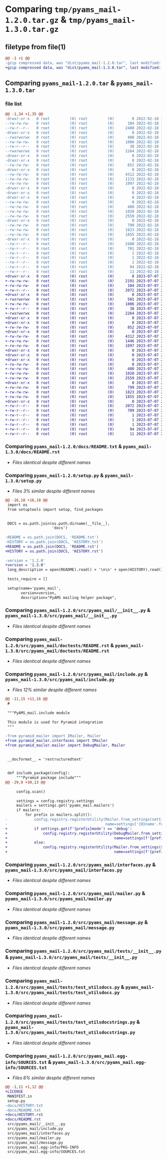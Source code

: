 # Comparing `tmp/pyams_mail-1.2.0.tar.gz` & `tmp/pyams_mail-1.3.0.tar.gz`

## filetype from file(1)

```diff
@@ -1 +1 @@
-gzip compressed data, was "dist/pyams_mail-1.2.0.tar", last modified: Fri Feb 18 11:26:44 2022, max compression
+gzip compressed data, was "dist/pyams_mail-1.3.0.tar", last modified: Fri Jul  7 21:41:43 2023, max compression
```

## Comparing `pyams_mail-1.2.0.tar` & `pyams_mail-1.3.0.tar`

### file list

```diff
@@ -1,34 +1,35 @@
-drwxr-xr-x   0 root         (0) root         (0)        0 2022-02-18 11:26:44.000000 pyams_mail-1.2.0/
--rw-rw-rw-   0 root         (0) root         (0)      104 2022-02-18 11:26:25.000000 pyams_mail-1.2.0/MANIFEST.in
--rw-r--r--   0 root         (0) root         (0)     2480 2022-02-18 11:26:44.000000 pyams_mail-1.2.0/PKG-INFO
-drwxr-xr-x   0 root         (0) root         (0)        0 2022-02-18 11:26:44.000000 pyams_mail-1.2.0/docs/
--rwxrwxrwx   0 root         (0) root         (0)      408 2022-02-18 11:26:25.000000 pyams_mail-1.2.0/docs/HISTORY.txt
--rw-rw-rw-   0 root         (0) root         (0)     1006 2022-02-18 11:26:25.000000 pyams_mail-1.2.0/docs/README.txt
--rw-r--r--   0 root         (0) root         (0)       38 2022-02-18 11:26:44.000000 pyams_mail-1.2.0/setup.cfg
--rwxrwxrwx   0 root         (0) root         (0)     2264 2022-02-18 11:26:25.000000 pyams_mail-1.2.0/setup.py
-drwxr-xr-x   0 root         (0) root         (0)        0 2022-02-18 11:26:44.000000 pyams_mail-1.2.0/src/
-drwxr-xr-x   0 root         (0) root         (0)        0 2022-02-18 11:26:44.000000 pyams_mail-1.2.0/src/pyams_mail/
--rw-rw-rw-   0 root         (0) root         (0)      852 2022-02-18 11:26:25.000000 pyams_mail-1.2.0/src/pyams_mail/__init__.py
-drwxr-xr-x   0 root         (0) root         (0)        0 2022-02-18 11:26:44.000000 pyams_mail-1.2.0/src/pyams_mail/doctests/
--rw-rw-rw-   0 root         (0) root         (0)     4312 2022-02-18 11:26:25.000000 pyams_mail-1.2.0/src/pyams_mail/doctests/README.rst
--rw-rw-rw-   0 root         (0) root         (0)     1133 2022-02-18 11:26:25.000000 pyams_mail-1.2.0/src/pyams_mail/include.py
--rw-rw-rw-   0 root         (0) root         (0)     1097 2022-02-18 11:26:25.000000 pyams_mail-1.2.0/src/pyams_mail/interfaces.py
-drwxr-xr-x   0 root         (0) root         (0)        0 2022-02-18 11:26:44.000000 pyams_mail-1.2.0/src/pyams_mail/locales/
-drwxr-xr-x   0 root         (0) root         (0)        0 2022-02-18 11:26:44.000000 pyams_mail-1.2.0/src/pyams_mail/locales/fr/
-drwxr-xr-x   0 root         (0) root         (0)        0 2022-02-18 11:26:44.000000 pyams_mail-1.2.0/src/pyams_mail/locales/fr/LC_MESSAGES/
--rw-rw-rw-   0 root         (0) root         (0)        0 2022-02-18 11:26:25.000000 pyams_mail-1.2.0/src/pyams_mail/locales/fr/LC_MESSAGES/pyams_mail.po
--rw-rw-rw-   0 root         (0) root         (0)      480 2022-02-18 11:26:25.000000 pyams_mail-1.2.0/src/pyams_mail/locales/pyams_mail.pot
--rw-rw-rw-   0 root         (0) root         (0)     1020 2022-02-18 11:26:25.000000 pyams_mail-1.2.0/src/pyams_mail/mailer.py
--rw-rw-rw-   0 root         (0) root         (0)     2559 2022-02-18 11:26:25.000000 pyams_mail-1.2.0/src/pyams_mail/message.py
-drwxr-xr-x   0 root         (0) root         (0)        0 2022-02-18 11:26:44.000000 pyams_mail-1.2.0/src/pyams_mail/tests/
--rw-rw-rw-   0 root         (0) root         (0)      799 2022-02-18 11:26:25.000000 pyams_mail-1.2.0/src/pyams_mail/tests/__init__.py
--rw-rw-rw-   0 root         (0) root         (0)     1823 2022-02-18 11:26:25.000000 pyams_mail-1.2.0/src/pyams_mail/tests/test_utilsdocs.py
--rw-rw-rw-   0 root         (0) root         (0)     1855 2022-02-18 11:26:25.000000 pyams_mail-1.2.0/src/pyams_mail/tests/test_utilsdocstrings.py
-drwxr-xr-x   0 root         (0) root         (0)        0 2022-02-18 11:26:44.000000 pyams_mail-1.2.0/src/pyams_mail.egg-info/
--rw-r--r--   0 root         (0) root         (0)     2480 2022-02-18 11:26:44.000000 pyams_mail-1.2.0/src/pyams_mail.egg-info/PKG-INFO
--rw-r--r--   0 root         (0) root         (0)      701 2022-02-18 11:26:44.000000 pyams_mail-1.2.0/src/pyams_mail.egg-info/SOURCES.txt
--rw-r--r--   0 root         (0) root         (0)        1 2022-02-18 11:26:44.000000 pyams_mail-1.2.0/src/pyams_mail.egg-info/dependency_links.txt
--rw-r--r--   0 root         (0) root         (0)        1 2022-02-18 11:26:44.000000 pyams_mail-1.2.0/src/pyams_mail.egg-info/namespace_packages.txt
--rw-r--r--   0 root         (0) root         (0)        1 2022-02-18 11:26:44.000000 pyams_mail-1.2.0/src/pyams_mail.egg-info/not-zip-safe
--rw-r--r--   0 root         (0) root         (0)       94 2022-02-18 11:26:44.000000 pyams_mail-1.2.0/src/pyams_mail.egg-info/requires.txt
--rw-r--r--   0 root         (0) root         (0)       11 2022-02-18 11:26:44.000000 pyams_mail-1.2.0/src/pyams_mail.egg-info/top_level.txt
+drwxr-xr-x   0 root         (0) root         (0)        0 2023-07-07 21:41:43.000000 pyams_mail-1.3.0/
+-rw-rw-rw-   0 root         (0) root         (0)     2191 2023-07-07 21:41:29.000000 pyams_mail-1.3.0/LICENSE
+-rw-rw-rw-   0 root         (0) root         (0)      104 2023-07-07 21:41:29.000000 pyams_mail-1.3.0/MANIFEST.in
+-rw-r--r--   0 root         (0) root         (0)     2072 2023-07-07 21:41:43.000000 pyams_mail-1.3.0/PKG-INFO
+drwxr-xr-x   0 root         (0) root         (0)        0 2023-07-07 21:41:43.000000 pyams_mail-1.3.0/docs/
+-rwxrwxrwx   0 root         (0) root         (0)      501 2023-07-07 21:41:29.000000 pyams_mail-1.3.0/docs/HISTORY.rst
+-rw-rw-rw-   0 root         (0) root         (0)     1006 2023-07-07 21:41:29.000000 pyams_mail-1.3.0/docs/README.rst
+-rw-r--r--   0 root         (0) root         (0)       38 2023-07-07 21:41:43.000000 pyams_mail-1.3.0/setup.cfg
+-rwxrwxrwx   0 root         (0) root         (0)     2264 2023-07-07 21:41:29.000000 pyams_mail-1.3.0/setup.py
+drwxr-xr-x   0 root         (0) root         (0)        0 2023-07-07 21:41:43.000000 pyams_mail-1.3.0/src/
+drwxr-xr-x   0 root         (0) root         (0)        0 2023-07-07 21:41:43.000000 pyams_mail-1.3.0/src/pyams_mail/
+-rw-rw-rw-   0 root         (0) root         (0)      852 2023-07-07 21:41:29.000000 pyams_mail-1.3.0/src/pyams_mail/__init__.py
+drwxr-xr-x   0 root         (0) root         (0)        0 2023-07-07 21:41:43.000000 pyams_mail-1.3.0/src/pyams_mail/doctests/
+-rw-rw-rw-   0 root         (0) root         (0)     4312 2023-07-07 21:41:29.000000 pyams_mail-1.3.0/src/pyams_mail/doctests/README.rst
+-rw-rw-rw-   0 root         (0) root         (0)     1446 2023-07-07 21:41:29.000000 pyams_mail-1.3.0/src/pyams_mail/include.py
+-rw-rw-rw-   0 root         (0) root         (0)     1097 2023-07-07 21:41:29.000000 pyams_mail-1.3.0/src/pyams_mail/interfaces.py
+drwxr-xr-x   0 root         (0) root         (0)        0 2023-07-07 21:41:43.000000 pyams_mail-1.3.0/src/pyams_mail/locales/
+drwxr-xr-x   0 root         (0) root         (0)        0 2023-07-07 21:41:43.000000 pyams_mail-1.3.0/src/pyams_mail/locales/fr/
+drwxr-xr-x   0 root         (0) root         (0)        0 2023-07-07 21:41:43.000000 pyams_mail-1.3.0/src/pyams_mail/locales/fr/LC_MESSAGES/
+-rw-rw-rw-   0 root         (0) root         (0)        0 2023-07-07 21:41:29.000000 pyams_mail-1.3.0/src/pyams_mail/locales/fr/LC_MESSAGES/pyams_mail.po
+-rw-rw-rw-   0 root         (0) root         (0)      480 2023-07-07 21:41:29.000000 pyams_mail-1.3.0/src/pyams_mail/locales/pyams_mail.pot
+-rw-rw-rw-   0 root         (0) root         (0)     1020 2023-07-07 21:41:29.000000 pyams_mail-1.3.0/src/pyams_mail/mailer.py
+-rw-rw-rw-   0 root         (0) root         (0)     2559 2023-07-07 21:41:29.000000 pyams_mail-1.3.0/src/pyams_mail/message.py
+drwxr-xr-x   0 root         (0) root         (0)        0 2023-07-07 21:41:43.000000 pyams_mail-1.3.0/src/pyams_mail/tests/
+-rw-rw-rw-   0 root         (0) root         (0)      799 2023-07-07 21:41:29.000000 pyams_mail-1.3.0/src/pyams_mail/tests/__init__.py
+-rw-rw-rw-   0 root         (0) root         (0)     1823 2023-07-07 21:41:29.000000 pyams_mail-1.3.0/src/pyams_mail/tests/test_utilsdocs.py
+-rw-rw-rw-   0 root         (0) root         (0)     1855 2023-07-07 21:41:29.000000 pyams_mail-1.3.0/src/pyams_mail/tests/test_utilsdocstrings.py
+drwxr-xr-x   0 root         (0) root         (0)        0 2023-07-07 21:41:43.000000 pyams_mail-1.3.0/src/pyams_mail.egg-info/
+-rw-r--r--   0 root         (0) root         (0)     2072 2023-07-07 21:41:43.000000 pyams_mail-1.3.0/src/pyams_mail.egg-info/PKG-INFO
+-rw-r--r--   0 root         (0) root         (0)      709 2023-07-07 21:41:43.000000 pyams_mail-1.3.0/src/pyams_mail.egg-info/SOURCES.txt
+-rw-r--r--   0 root         (0) root         (0)        1 2023-07-07 21:41:43.000000 pyams_mail-1.3.0/src/pyams_mail.egg-info/dependency_links.txt
+-rw-r--r--   0 root         (0) root         (0)        1 2023-07-07 21:41:43.000000 pyams_mail-1.3.0/src/pyams_mail.egg-info/namespace_packages.txt
+-rw-r--r--   0 root         (0) root         (0)        1 2023-07-07 21:41:43.000000 pyams_mail-1.3.0/src/pyams_mail.egg-info/not-zip-safe
+-rw-r--r--   0 root         (0) root         (0)       94 2023-07-07 21:41:43.000000 pyams_mail-1.3.0/src/pyams_mail.egg-info/requires.txt
+-rw-r--r--   0 root         (0) root         (0)       11 2023-07-07 21:41:43.000000 pyams_mail-1.3.0/src/pyams_mail.egg-info/top_level.txt
```

### Comparing `pyams_mail-1.2.0/docs/README.txt` & `pyams_mail-1.3.0/docs/README.rst`

 * *Files identical despite different names*

### Comparing `pyams_mail-1.2.0/setup.py` & `pyams_mail-1.3.0/setup.py`

 * *Files 3% similar despite different names*

```diff
@@ -16,18 +16,18 @@
 import os
 from setuptools import setup, find_packages
 
 
 DOCS = os.path.join(os.path.dirname(__file__),
                     'docs')
 
-README = os.path.join(DOCS, 'README.txt')
-HISTORY = os.path.join(DOCS, 'HISTORY.txt')
+README = os.path.join(DOCS, 'README.rst')
+HISTORY = os.path.join(DOCS, 'HISTORY.rst')
 
-version = '1.2.0'
+version = '1.3.0'
 long_description = open(README).read() + '\n\n' + open(HISTORY).read()
 
 tests_require = []
 
 setup(name='pyams_mail',
       version=version,
       description="PyAMS mailing helper package",
```

### Comparing `pyams_mail-1.2.0/src/pyams_mail/__init__.py` & `pyams_mail-1.3.0/src/pyams_mail/__init__.py`

 * *Files identical despite different names*

### Comparing `pyams_mail-1.2.0/src/pyams_mail/doctests/README.rst` & `pyams_mail-1.3.0/src/pyams_mail/doctests/README.rst`

 * *Files identical despite different names*

### Comparing `pyams_mail-1.2.0/src/pyams_mail/include.py` & `pyams_mail-1.3.0/src/pyams_mail/include.py`

 * *Files 12% similar despite different names*

```diff
@@ -11,15 +11,16 @@
 #
 
 """PyAMS_mail.include module
 
 This module is used for Pyramid integration
 """
 
-from pyramid_mailer import IMailer, Mailer
+from pyramid_mailer.interfaces import IMailer
+from pyramid_mailer.mailer import DebugMailer, Mailer
 
 
 __docformat__ = 'restructuredtext'
 
 
 def include_package(config):
     """Pyramid package include"""
@@ -29,9 +30,13 @@
 
     config.scan()
 
     settings = config.registry.settings
     mailers = settings.get('pyams_mail.mailers')
     if mailers:
         for prefix in mailers.split():
-            config.registry.registerUtility(Mailer.from_settings(settings, prefix), IMailer,
-                                            name=settings['{0}name'.format(prefix)])
+            if settings.get(f'{prefix}mode') == 'debug':
+                config.registry.registerUtility(DebugMailer.from_settings(settings, prefix), IMailer,
+                                                name=settings[f'{prefix}name'])
+            else:
+                config.registry.registerUtility(Mailer.from_settings(settings, prefix), IMailer,
+                                                name=settings[f'{prefix}name'])
```

### Comparing `pyams_mail-1.2.0/src/pyams_mail/interfaces.py` & `pyams_mail-1.3.0/src/pyams_mail/interfaces.py`

 * *Files identical despite different names*

### Comparing `pyams_mail-1.2.0/src/pyams_mail/mailer.py` & `pyams_mail-1.3.0/src/pyams_mail/mailer.py`

 * *Files identical despite different names*

### Comparing `pyams_mail-1.2.0/src/pyams_mail/message.py` & `pyams_mail-1.3.0/src/pyams_mail/message.py`

 * *Files identical despite different names*

### Comparing `pyams_mail-1.2.0/src/pyams_mail/tests/__init__.py` & `pyams_mail-1.3.0/src/pyams_mail/tests/__init__.py`

 * *Files identical despite different names*

### Comparing `pyams_mail-1.2.0/src/pyams_mail/tests/test_utilsdocs.py` & `pyams_mail-1.3.0/src/pyams_mail/tests/test_utilsdocs.py`

 * *Files identical despite different names*

### Comparing `pyams_mail-1.2.0/src/pyams_mail/tests/test_utilsdocstrings.py` & `pyams_mail-1.3.0/src/pyams_mail/tests/test_utilsdocstrings.py`

 * *Files identical despite different names*

### Comparing `pyams_mail-1.2.0/src/pyams_mail.egg-info/SOURCES.txt` & `pyams_mail-1.3.0/src/pyams_mail.egg-info/SOURCES.txt`

 * *Files 6% similar despite different names*

```diff
@@ -1,11 +1,12 @@
+LICENSE
 MANIFEST.in
 setup.py
-docs/HISTORY.txt
-docs/README.txt
+docs/HISTORY.rst
+docs/README.rst
 src/pyams_mail/__init__.py
 src/pyams_mail/include.py
 src/pyams_mail/interfaces.py
 src/pyams_mail/mailer.py
 src/pyams_mail/message.py
 src/pyams_mail.egg-info/PKG-INFO
 src/pyams_mail.egg-info/SOURCES.txt
```

